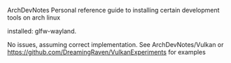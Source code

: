 ArchDevNotes
Personal reference guide to installing certain development tools on arch linux

installed: glfw-wayland.

No issues, assuming correct implementation. See ArchDevNotes/Vulkan or https://github.com/DreamingRaven/VulkanExperiments for examples
